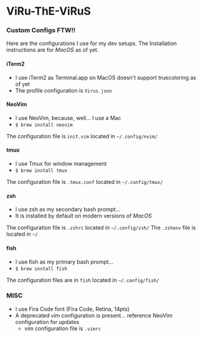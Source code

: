 # ViRu-ThE-ViRuS
### Custom Configs FTW!!

Here are the configurations I use for my dev setups.
The Installation instructions are for *MacOS* as of yet.

#### iTerm2
- I use iTerm2 as Terminal.app on MacOS doesn't support truecoloring as of yet
- The profile configuration is `Virus.json`

#### NeoVim
- I use NeoVim, because, well... I use a Mac
- `$ brew install neovim`

The configuration file is `init.vim` located in `~/.config/nvim/`

#### tmux
- I use Tmux for window management
- `$ brew install tmux`

The configuration file is `.tmux.conf` located in `~/.config/tmux/`

#### zsh
- I use zsh as my secondary bash prompt...
- It is installed by default on modern versions of *MacOS*

The configuration file is `.zshrc` located in `~/.config/zsh/`
The `.zshenv` file is located in `~/`

#### fish
- I use fish as my primary bash prompt...
- `$ brew install fish`

The configuration files are in `fish` located in `~/.config/fish/`

### MISC
- I use Fira Code font (Fira Code, Retina, 14pts)
- A deprecated vim configuration is present... reference NeoVim configuration
    for updates
    - vim configuration file is `.vimrc`
